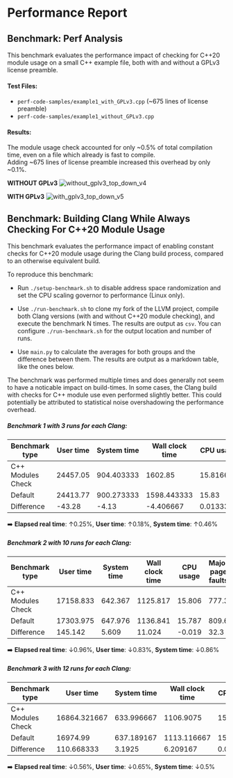 # Performance Report

## Benchmark: Perf Analysis

This benchmark evaluates the performance impact of checking for C++20 module usage on a small C++ example file, both with and without a GPLv3 license preamble.  

#### Test Files:  

- `perf-code-samples/example1_with_GPLv3.cpp` (~675 lines of license preamble)  
- `perf-code-samples/example1_without_GPLv3.cpp`  

#### Results:

The module usage check accounted for only ~0.5% of total compilation time, even on a file which already is fast to compile.  
Adding ~675 lines of license preamble increased this overhead by only ~0.1%.

**WITHOUT GPLv3**
![without_gplv3_top_down_v4](https://github.com/user-attachments/assets/5e73916a-9d6f-4087-a56e-cd1e514d5fbc)

**WITH GPLv3**
![with_gplv3_top_down_v5](https://github.com/user-attachments/assets/2b0d7cd9-1ca9-414d-af59-83af5575dfac)

## Benchmark: Building Clang While Always Checking For C++20 Module Usage

This benchmark evaluates the performance impact of enabling constant checks for C++20 module usage during the Clang build process, compared to an otherwise equivalent build.  

To reproduce this benchmark:

- Run `./setup-benchmark.sh` to disable address space randomization and set the CPU scaling governor to performance (Linux only).

- Use `./run-benchmark.sh` to clone my fork of the LLVM project, compile both Clang versions (with and without C++20 module checking), and execute the benchmark N times.
  The results are output as `csv`. You can configure `./run-benchmark.sh` for the output location and number of runs.

- Use `main.py` to calculate the averages for both groups and the difference between them.
  The results are output as a markdown table, like the ones below.

The benchmark was performed multiple times and does generally not seem to have a noticable impact on build-times.
In some cases, the Clang build with checks for C++ module use even performed slightly better. This could potentially be 
attributed to statistical noise overshadowing the performance overhead.

##### Benchmark 1 with 3 runs for each Clang:
| Benchmark type    | User time | System time | Wall clock time | CPU usage | Major page faults | Minor page faults | Swaps |
|-------------------|-----------|-------------|-----------------|-----------|-------------------|-------------------|-------|
| C++ Modules Check | 24457.05  | 904.403333  | 1602.85         | 15.816667 | 780.333333        | 1.6441e8          | 0.0   |
| Default           | 24413.77  | 900.273333  | 1598.443333     | 15.83     | 724.0             | 1.64440975e8      | 0.0   |
| Difference        | -43.28    | -4.13       | -4.406667       | 0.013333  | -56.333333        | 29988.333333      | 0.0   |  

➡️ **Elapsed real time**: ↑0.25%, **User time**: ↑0.18%, **System time**: ↑0.46% 

##### Benchmark 2 with 10 runs for each Clang:
| Benchmark type    | User time |  System time | Wall clock time | CPU usage | Major page faults | Minor page faults | Swaps  |
|-------------------|-----------|--------------|-----------------|-----------|-------------------|-------------------|--------|
| C++ Modules Check | 17158.833 | 642.367      | 1125.817        | 15.806    | 777.3             | 1.64306193e8      | 0.0    |
| Default           | 17303.975 | 647.976      | 1136.841        | 15.787    | 809.6             | 1.6430e8          | 0.0    |
| Difference        | 145.142   | 5.609        | 11.024          | -0.019    | 32.3              | -7197.3           | 0.0    |

➡️ **Elapsed real time**: ↓0.96%, **User time**: ↓0.83%, **System time**: ↓0.86% 

##### Benchmark 3 with 12 runs for each Clang:
| Benchmark type    | User time    | System time | Wall clock time | CPU usage | Major page faults | Minor page faults | Swaps |
|-------------------|--------------|-------------|-----------------|-----------|-------------------|-------------------|-------|
| C++ Modules Check | 16864.321667 | 633.996667  | 1106.9075       | 15.803333 | 737.916667        | 1.6437e8          | 0.0   |
| Default           | 16974.99     | 637.189167  | 1113.116667     | 15.819167 | 721.75            | 1.6443e8          | 0.0   |
| Difference        | 110.668333   | 3.1925      | 6.209167        | 0.015833  | -16.166667        | 61695.166667      | 0.0   |

➡️ **Elapsed real time**: ↓0.56%, **User time**: ↓0.65%, **System time**: ↓0.5% 


